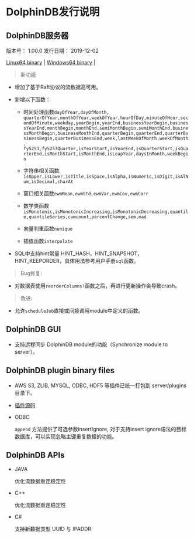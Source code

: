 # DolphinDB发行说明

## DolphinDB服务器

版本号： 1.00.0
发行日期： 2019-12-02

[Linux64 binary](http://www.dolphindb.com/downloads/DolphinDB_Linux64_V1.00.0.zip) | 
[Windows64 binary](http://www.dolphindb.com/downloads/DolphinDB_Win64_V1.00.0.zip) | 

> 新功能

* 增加了基于Raft协议的流数据高可用。 

* 新增以下函数：

    * 时间处理函数`dayOfYear,dayOfMonth,
quarterOfYear,monthOfYear,weekOfYear,hourOfDay,minuteOfHour,secondOfMinute,weekday,yearBegin,yearEnd,businessYearBegin,businessYearEnd,monthBegin,monthEnd,semiMonthBegin,semiMonthEnd,businessMonthBegin,businessMonthEnd,quarterBegin,quarterEnd,quarterBusinessBegin,quarterBusinessEnd,week,lastWeekOfMonth,weekOfMonth,
fy5253,fy5253Quarter,isYearStart,isYearEnd,isQuarterStart,isQuarterEnd,isMonthStart,isMonthEnd,isLeapYear,daysInMonth,weekBegin`

    * 字符串相关函数`isUpper,isLower,isTitle,isSpace,isAlpha,isNumeric,isDigit,isAlNum,isDecimal,charAt`
    * 窗口相关函数`ewmMean,ewmStd,ewmVar,ewmCov,ewmCorr`
    * 数学类函数`isMonotonic,isMonotonicIncreasing,isMonotonicDecreasing,quantile,quantileSeries,cumcount,percentChange,sem,mad`
    * 向量判重函数`nunique`
    * 插值函数`interpolate`

* SQL中支持hint常量 HINT_HASH，HINT_SNAPSHOT，HINT_KEEPORDER，具体用法参考用户手册`sql`函数。

> Bug修复:

* 对数据表使用`reorderColumns!`函数之后，再进行更新操作会导致crash。

> 改进:

* 允许`scheduleJob`直接或间接调用module中定义的函数。


## DolphinDB GUI

* 支持远程同步 DolphinDB module的功能（Synchronize module to server）。


## DolphinDB plugin binary files

* AWS S3, ZLIB, MYSQL, ODBC, HDF5 等插件已统一打包到 server/plugins 目录下。

* [插件源码](https://github.com/dolphindb/DolphinDBPlugin)

* ODBC

    `append` 方法提供了可选参数insertIgnore, 对于支持insert ignore语法的目标数据库，可以实现忽略主键重复数据的功能。


## DolphinDB APIs

* JAVA

    优化流数据重连稳定性

* C++ 

    优化流数据重连稳定性
   
* C# 

    支持新数据类型 UUID 与 IPADDR

